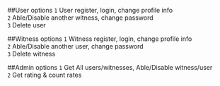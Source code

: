 ##User options
`1` User register, login, change profile info <br>
`2` Able/Disable another witness, change password <br>
`3` Delete user

##Witness options
`1` Witness register, login, change profile info <br>
`2` Able/Disable another user, change password <br>
`3` Delete witness

##Admin options
`1` Get All users/witnesses, Able/Disable witness/user <br>
`2` Get rating & count rates
